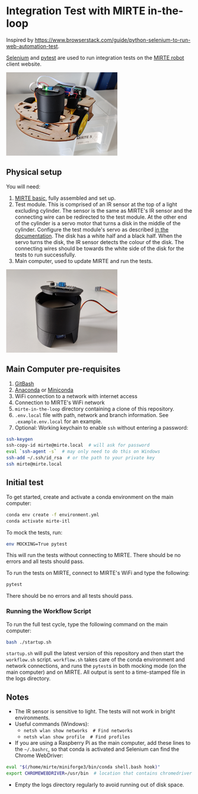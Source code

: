 # Integration Test with MIRTE in-the-loop

Inspired by https://www.browserstack.com/guide/python-selenium-to-run-web-automation-test.

[Selenium](https://www.selenium.dev/) and [pytest](https://docs.pytest.org/) are used to run integration tests on the [MIRTE robot](https://mirte.org/) client website.

<img src="./assets/MIRTEwithTestModule.jpg" alt="MIRTE with t
est module" width="300"/>

## Physical setup

You will need:
1. [MIRTE basic](https://mirte.org/robots), fully assembled and set up.
1. Test module. This is comprised of an IR sensor at the top of a light excluding cylinder. The sensor is the same as MIRTE's IR sensor and the connecting wire can be redirected to the test module. At the other end of the cylinder is a servo motor that turns a disk in the middle of the cylinder. Configure the test module's servo as described [in the documentation](https://docs.mirte.org/0.1.0/doc/configure_mirte.html). The disk has a white half and a black half. When the servo turns the disk, the IR sensor detects the colour of the disk. The connecting wires should be towards the white side of the disk for the tests to run successfully.
1. Main computer, used to update MIRTE and run the tests.

<img src="./assets/DanteWilliamsI.jpg" alt="Test module" width="300"/>

## Main Computer pre-requisites
1. [GitBash](https://git-scm.com/downloads)
1. [Anaconda](https://www.anaconda.com/products/distribution) or [Miniconda](https://www.anaconda.com/docs/getting-started/miniconda/main)
1. WiFi connection to a network with internet access
1. Connection to MIRTE's WiFi network
1. `mirte-in-the-loop` directory containing a clone of this repository.
1. `.env.local` file with path, network and branch information. See `.example.env.local` for an example.
1. Optional: Working keychain to enable `ssh` without entering a password:
```sh
ssh-keygen
ssh-copy-id mirte@mirte.local  # will ask for password
eval `ssh-agent -s`  # may only need to do this on Windows
ssh-add ~/.ssh/id_rsa  # or the path to your private key
ssh mirte@mirte.local
```

## Initial test
To get started, create and activate a conda environment on the main computer:
```sh
conda env create -f environment.yml
conda activate mirte-itl
```

To mock the tests, run:
```sh
env MOCKING=True pytest
```
This will run the tests without connecting to MIRTE.
There should be no errors and all tests should pass.

To run the tests on MIRTE, connect to MIRTE's WiFi and type the following:
```sh
pytest
```
There should be no errors and all tests should pass.


### Running the Workflow Script
To run the full test cycle, type the following command on the main computer:
```sh
bash ./startup.sh
```
`startup.sh` will pull the latest version of this repository and then start the `workflow.sh` script. `workflow.sh` takes care of the conda environment and network connections, and runs the `pytest`s in both mocking mode (on the main computer) and on MIRTE. All output is sent to a time-stamped file in the logs directory.

## Notes
- The IR sensor is sensitive to light. The tests will not work in bright environments.
- Useful commands (Windows):
    - `netsh wlan show networks  # Find networks`
    - `netsh wlan show profile  # Find profiles`
- If you are using a Raspberry Pi as the main computer, add these lines to the `~/.bashrc`, so that conda is activated and Selenium can find the Chrome WebDriver:
```sh
eval "$(/home/mirte/miniforge3/bin/conda shell.bash hook)"
export CHROMEWEBDRIVER=/usr/bin  # location that contains chromedriver
```
- Empty the logs directory regularly to avoid running out of disk space.
